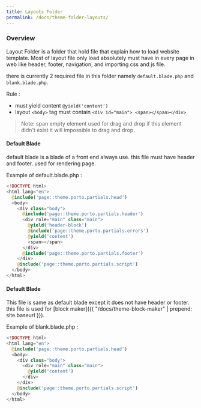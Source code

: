 ```yaml
---
title: Layouts Folder
permalink: /docs/theme-folder-layouts/
---
```


### Overview

Layout Folder is a folder that hold file that explain how to load website template.
Most of layout file only load absolutely must have in every page in web like header, footer, navigation, and importing css and js file.

there is currently 2 required file in this folder namely `default.blade.php` and `blank.blade.php`.

Rule :
* must yield content `@yield('content')`
* layout `<body>` tag must contain `<div id="main"> <span></span></div>`

> Note: span empty element used for drag and drop if this element didn't exist it will impossible to drag and drop.
> 

#### Default Blade <a name="default"></a>

default blade is a blade of a front end always use. this file must have header and footer. used for rendering page.

Example of default.blade.php :

```php
<!DOCTYPE html>
<html lang="en">
  @include('page::theme.porto.partials.head')
  <body>
    <div class="body">
      @include('page::theme.porto.partials.header')
      <div role="main" class="main">
        @yield('header-block')
        @include('page::theme.porto.partials.errors')
        @yield('content')
        <span></span>
      </div>
      @include('page::theme.porto.partials.footer')
    </div>
    @include('page::theme.porto.partials.script')
  </body>
</html>
```

#### Default Blade <a name="blank"></a>

This file is same as default blade except it does not have header or footer. this file is used for [block maker]({{ "/docs/theme-block-maker" | prepend: site.baseurl }}).

Example of blank.blade.php :

```php
<!DOCTYPE html>
<html lang="en">
  @include('page::theme.porto.partials.head')
  <body>
    <div class="body">
      <div role="main" class="main">
        @yield('content')
      </div>
    </div>
    @include('page::theme.porto.partials.script')
  </body>
</html>
```
